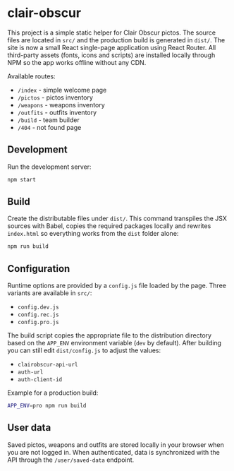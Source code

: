 # clair-obscur

This project is a simple static helper for Clair Obscur pictos. The source files
are located in `src/` and the production build is generated in `dist/`.
The site is now a small React single-page application using React Router. All
third-party assets (fonts, icons and scripts) are installed locally through NPM
so the app works offline without any CDN.

Available routes:

- `/index` - simple welcome page
- `/pictos` - pictos inventory
- `/weapons` - weapons inventory
- `/outfits` - outfits inventory
- `/build` - team builder
- `/404` - not found page

## Development

Run the development server:

```bash
npm start
```

## Build

Create the distributable files under `dist/`. This command transpiles the JSX
sources with Babel, copies the required packages locally and rewrites `index.html`
so everything works from the `dist` folder alone:

```bash
npm run build
```

## Configuration

Runtime options are provided by a `config.js` file loaded by the page. Three
variants are available in `src/`:

- `config.dev.js`
- `config.rec.js`
- `config.pro.js`

The build script copies the appropriate file to the distribution directory based
on the `APP_ENV` environment variable (`dev` by default). After building you can
still edit `dist/config.js` to adjust the values:

- `clairobscur-api-url`
- `auth-url`
- `auth-client-id`

Example for a production build:

```bash
APP_ENV=pro npm run build
```

## User data

Saved pictos, weapons and outfits are stored locally in your browser when you are
not logged in. When authenticated, data is synchronized with the API through the
`/user/saved-data` endpoint.
